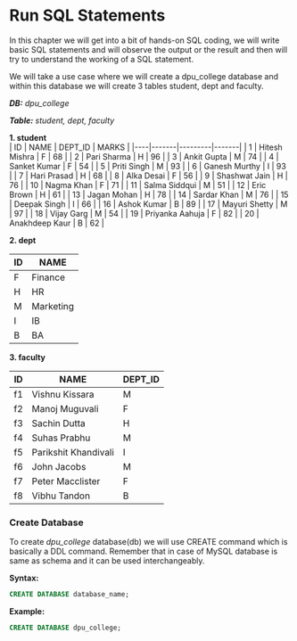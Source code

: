 # Run SQL Statements

In this chapter we will get into a bit of hands-on SQL coding, we will write basic SQL statements and will observe the output or the result and then will try to understand the working of a SQL statement.

We will take a use case where we will create a dpu_college database and within this database we will create 3 tables student, dept and faculty.

  ***DB:*** *dpu_college*

  ***Table:*** *student, dept, faculty*
 
 **1. student**
 <br>
| ID |	NAME | DEPT_ID | MARKS |
|----|-------|---------|-------|
| 1	 | Hitesh Mishra	| F	| 68 |
| 2	 | Pari Sharma	 	| H	| 96 |
| 3	 | Ankit Gupta	 	| M	| 74 |
| 4	 | Sanket Kumar	 	| F	| 54 |
| 5	 | Priti Singh	 	| M	| 93 |
| 6	 | Ganesh Murthy	| I	| 93 |
| 7	 | Hari Prasad	 	| H	| 68 |
| 8	 | Alka Desai	 	| F	| 56 |
| 9	 | Shashwat Jain	| H	| 76 |
| 10 | Nagma Khan	 	| F	| 71 |
| 11 | Salma Siddqui	| M	| 51 |
| 12 | Eric Brown	 	| H	| 61 |
| 13 | Jagan Mohan	 	| H	| 78 |
| 14 | Sardar Khan	 	| M	| 76 |
| 15 | Deepak Singh	 	| I	| 66 |
| 16 | Ashok Kumar	 	| B	| 89 |
| 17 | Mayuri Shetty	| M	| 97 |
| 18 | Vijay Garg	 	| M	| 54 |
| 19 | Priyanka Aahuja 	| F	| 82 |
| 20 | Anakhdeep Kaur	| B	| 62 |


**2. dept**

| ID |	NAME |
|----|-------|
| F	| Finance   |
| H	| HR        |
| M	| Marketing |
| I	| IB        |
| B	| BA        |

**3. faculty**

| ID |	NAME | DEPT_ID |
|----|-------|---------|
| f1 |	Vishnu Kissara	 		| M	|
| f2 |	Manoj Muguvali	 		| F	|
| f3 |	Sachin Dutta	 		| H	|
| f4 |	Suhas Prabhu	 		| M	|
| f5 |	Parikshit Khandivali	| I	|
| f6 |	John Jacobs	 			| M	|
| f7 |	Peter Macclister		| F	|
| f8 |	Vibhu Tandon	 		| B	|

### Create  Database

To create *dpu_college* database(db) we will use CREATE command which is basically a DDL command. Remember that in case of MySQL database is same as schema and it can be used interchangeably.

**Syntax:**

```sql
CREATE DATABASE database_name;
```

**Example:**

```sql
CREATE DATABASE dpu_college;
```

